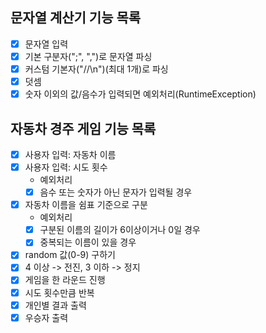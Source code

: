 ## 문자열 계산기 기능 목록
-[X] 문자열 입력
-[X] 기본 구분자(";", ",")로 문자열 파싱
-[X] 커스텀 기본자("//\n")(최대 1개)로 파싱
-[X] 덧셈
-[X] 숫자 이외의 값/음수가 입력되면 예외처리(RuntimeException)

## 자동차 경주 게임 기능 목록
-[X] 사용자 입력: 자동차 이름  
-[X] 사용자 입력: 시도 횟수
    * 예외처리
    -[X] 음수 또는 숫자가 아닌 문자가 입력될 경우
-[X] 자동차 이름을 쉼표 기준으로 구분
    * 예외처리
    -[X] 구분된 이름의 길이가 6이상이거나 0일 경우
    -[X] 중복되는 이름이 있을 경우
-[X] random 값(0-9) 구하기
-[X] 4 이상 -> 전진, 3 이하 -> 정지
-[X] 게임을 한 라운드 진행
-[X] 시도 횟수만큼 반복
-[X] 개인별 결과 출력
-[X] 우승자 출력